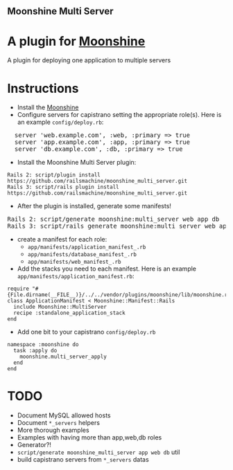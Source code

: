 Moonshine Multi Server
-----------------------

A plugin for [Moonshine](http://github.com/railsmachine/moonshine)
===================================================================

A plugin for deploying one application to multiple servers

Instructions
=============

* Install the [Moonshine](http://github.com/railsmachine/moonshine)
* Configure servers for capistrano setting the appropriate role(s).  Here is an example `config/deploy.rb`:

<pre>
  server 'web.example.com', :web, :primary => true
  server 'app.example.com', :app, :primary => true
  server 'db.example.com', :db, :primary => true
</pre>

* Install the Moonshine Multi Server plugin:

<pre><code>Rails 2: script/plugin install https://github.com/railsmachine/moonshine_multi_server.git
Rails 3: script/rails plugin install https://github.com/railsmachine/moonshine_multi_server.git
</code></pre>

* After the plugin is installed, generate some manifests!

<pre>
Rails 2: script/generate moonshine:multi_server web app db
Rails 3: script/rails generate moonshine:multi_server web app db
</pre>

* create a manifest for each role:
  * `app/manifests/application_manifest_.rb`
  * `app/manifests/database_manifest_.rb`
  * `app/manifests/web_manifest_.rb`
* Add the stacks you need to each manifest.  Here is an example `app/manifests/application_manifest.rb`:
    
<pre><code>require "#{File.dirname(__FILE__)}/../../vendor/plugins/moonshine/lib/moonshine.rb"
class ApplicationManifest < Moonshine::Manifest::Rails
  include Moonshine::MultiServer
  recipe :standalone_application_stack
end</code></pre>

* Add one bit to your capistrano `config/deploy.rb`

<pre><code>namespace :moonshine do
  task :apply do
    moonshine.multi_server_apply
  end  
end</code></pre>

TODO
====

* Document MySQL allowed hosts
* Document `*_servers` helpers
* More thorough examples
* Examples with having more than app,web,db roles
* Generator?!
 * <code>script/generate moonshine_multi_server app web db</code> util
* build capistrano servers from `*_servers` datas

